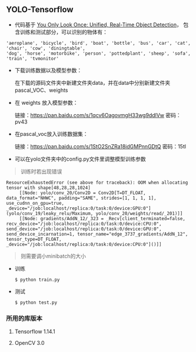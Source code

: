 ## YOLO-Tensorflow

* 代码基于 [You Only Look Once: Unified, Real-Time Object Detection](https://arxiv.org/pdf/1506.02640.pdf)， 包含训练和测试部分，可以识别的物体有：
```
'aeroplane', 'bicycle', 'bird', 'boat', 'bottle', 'bus', 'car', 'cat', 'chair', 'cow', 'diningtable', 
'dog', 'horse', 'motorbike', 'person', 'pottedplant', 'sheep', 'sofa', 'train', 'tvmonitor'
```

* 下载训练数据以及模型参数：


    在下载的源码文件夹中新建文件夹data，并在data中分别新建文件夹pascal_VOC、weights

* 在 weights 放入模型参数：

    链接：https://pan.baidu.com/s/1qcv6OagovmgH33wg9ddlVw 密码：pv43


* 在pascal_voc放入训练数据集：

    链接：https://pan.baidu.com/s/1StO2SnZRa18idGMPnnGDtQ 密码：15tl


* 可以在yolo文件夹中的config.py文件里调整模型训练参数

> 训练时若出现错误

```
ResourceExhaustedError (see above for traceback): OOM when allocating tensor with shape[48,28,28,1024]
	 [[Node: yolo/conv_20/Conv2D = Conv2D[T=DT_FLOAT, data_format="NHWC", padding="SAME", strides=[1, 1, 1, 1], use_cudnn_on_gpu=true, _device="/job:localhost/replica:0/task:0/device:GPU:0"](yolo/conv_19/leaky_relu/Maximum, yolo/conv_20/weights/read/_201)]]
	 [[Node: gradients/AddN_12/_323 = _Recv[client_terminated=false, recv_device="/job:localhost/replica:0/task:0/device:CPU:0", send_device="/job:localhost/replica:0/task:0/device:GPU:0", send_device_incarnation=1, tensor_name="edge_3737_gradients/AddN_12", tensor_type=DT_FLOAT, _device="/job:localhost/replica:0/task:0/device:CPU:0"]()]]
```
> 则需要调小minibatch的大小


* 训练
	```Shell
	$ python train.py
	```

* 测试
	```Shell
	$ python test.py
	```

### 所用的库版本
1. Tensorflow 1.14.1

2. OpenCV 3.0
